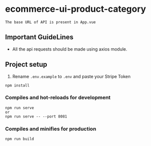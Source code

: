 # ecommerce-ui-product-category

```
The base URL of API is present in App.vue
```

## Important GuideLines

- All the api requests should be made using axios module.

## Project setup

1. Rename `.env.example` to `.env` and paste your Stripe Token

```
npm install
```

### Compiles and hot-reloads for development

```
npm run serve
or
npm run serve -- --port 8081
```

### Compiles and minifies for production

```
npm run build
```

